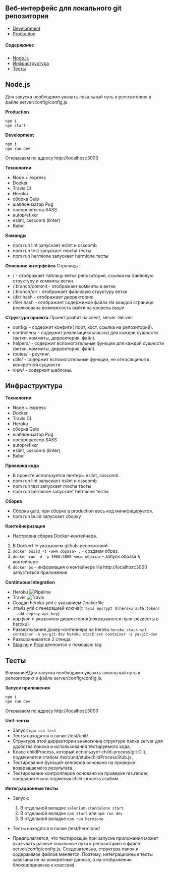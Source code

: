 Веб-интерфейс для локального git репозитория
---------------------

* [Development](https://ya-git-dev.herokuapp.com/)
* [Production](https://ya-git-prod.herokuapp.com/)


##### Содержание
* [Node.js](#node)
* [Инфраструктура](#infrastructure)
* [Тесты](#tests)

<a name="node"><h2>Node.js</h2></a>

Для запуска необходимо указать локальный путь к репозиторию в файле server/config/config.js.

**Production**
```
npm i
npm start
```
**Development**
```
npm i
npm run dev
```
Открываем по адресу http://localhost:3000

**Технологии**
* Node + express
* Docker
* Travis CI
* Heroku
* сборка Gulp
* шаблонизатор Pug
* препроцессор SASS
* autoprefixer
* eslint, csscomb (linter)
* Babel

**Команды**
* npm run lint запускает eslint и csscomb
* npm run test запускает mocha тесты
* npm run hermione запускает hermione тесты

**Описание интерфейса**
Страницы:
* / - отображает таблицу веток репозитория, ссылки на файловую структуру и коммиты ветки.
* /:branch/commit - отображает коммиты в ветке
* /:branch/dir - отображает файловую структуру ветки
* /dir/:hash - отображает дирректорию
* /file/:hash - отображает содержимое файла
На каждой странице реализована возможность выйти на уровень выше.

**Структура проекта**
Проект разбит на client, server.
Server:
* config/ - содержит конфиги( порт, хост, ссылка на репозиторий).
* controllers/ - содержит реализацию(классы) для каждой сущности (ветки, коммиты, дирректория, файл).
* helpers/ - содержит вспомогательные функции для каждой сущности (ветки, коммиты, дирректория, файл).
* routes/ - роутинг.
* utils/ - содержит вспомогательные функции, не относящиеся к конкретной сущности
* view/ - содержит шаблоны.

<a name="infrastructure"><h2>Инфраструктура</h2></a>

**Технологии**
* Node + express
* Docker
* Travis CI
* Heroku
* сборка Gulp
* шаблонизатор Pug
* препроцессор SASS
* autoprefixer
* eslint, csscomb (linter)
* Babel

**Проверка кода**
* В проекте используется линтеры eslint, csscomb.
* npm run lint запускает eslint и csscomb
* npm run test запускает mocha тесты
* npm run hermione запускает hermione тесты

**Сборка**
* Сборка gulp, при сборке в production весь код минифицируется.
* npm run build запускает сборку

**Контейнеризация**
* Настроена сборка Docker-контейнера.
1. В Dockerfile указываем github-репозиторий.
2. ```docker build -t <имя образа> .``` - создаем образ.
3. ```docker run -d -p 3000:3000 <имя образа>``` - запуск образа в контейнере
4. ```docker ps``` - информация о контейнере
На http://localhost:3000 запуститься приложение

**Continuous Integration**
* Heroku
![Pipeline](https://user-images.githubusercontent.com/1997759/38068450-dc1324c4-3319-11e8-8d8e-642f5999856c.png)
* Travis
![Travis](https://user-images.githubusercontent.com/1997759/38068444-d1a29132-3319-11e8-9d23-52d41cb72900.png)
* Создан heroku.yml с указанием Dockerfile
* .travis.yml c генерацией ключа(```travis encrypt $(heroku auth:token) --add deploy.api_key```)
* app.json с указанием дирректории(показываются пулл-реквесты в heroku)
* Развертывание докер-контейнера на heroku
```heroku stack:set container -a ya-git-dev heroku stack:set container -a ya-git-dev```
* Разворачивается 2 стенда:
* [Staging](https://ya-git-dev.herokuapp.com/) и [Prod](https://ya-git-prod.herokuapp.com/) деплоится с помощью tag.

<a name="tests"><h2>Тесты</h2></a>

Внимание!Для запуска необходимо указать локальный путь к репозиторию в файле server/config/config.js.

**Запуск приложения**
```
npm i
npm run dev
```
Открываем по адресу http://localhost:3000

**Unit-тесты**
* Запуск ```npm run test```
* Тесты находятся в папке /test/unit/
* Структура этой дирректории аналогична структуре папки server для удобства поиска и использования тестируемого кода.
* Класс childProcess, который использует child-process(git Cli), подменяется стабом /test/unit/stub/childProcessStub.js.
* Тестирование функций-хелперов основано на проверке возвращаемого результата.
* Тестирование контроллеров основано на проверке res.render, предварительно подменяя child-process стабом.

**Интеграционные тесты**
* Запуск:
    1. В отдельной вкладке ```selenium-standalone start```
    2. В отдельной вкладке ```npm start``` или ```npm run dev```
    3. В отдельной вкладке ```npm run hermione```

* Тесты находятся в папке /test/hermione/

* Предполагается, что тестировщик при запуске приложения может указывать разные локальные пути к репозиторию в файле server/config/config.js.
Следовательно, структура папок и содержимое файлов меняется.
Поэтому, интеграционные тесты завязаны не на конкретные данные, а на отображении блоков(привязка к классам).
